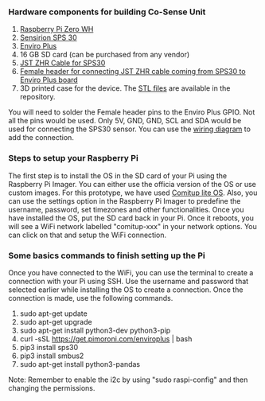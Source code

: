 ### Hardware components for building Co-Sense Unit
1. [Raspberry Pi Zero WH](https://thingspeak.com/channels/1328211)
2. [Sensirion SPS 30](https://www.digikey.ch/de/products/detail/sensirion-ag/SPS30/9598990?utm_adgroup=General&utm_source=google&utm_medium=cpc&utm_campaign=PMax:%20Smart%20Shopping_Product_Zombie%20SKU&utm_term=&productid=9598990&gclid=CjwKCAjwhNWZBhB_EiwAPzlhNobWZCC9LTumIblpqT72Mplms0zE3mOhY61Uit1KO_4wqUNXLDBwfBoCV2IQAvD_BwE)
3. [Enviro Plus](https://www.pi-shop.ch/enviro-for-raspberry-pi)
4. 16 GB SD card (can be purchased from any vendor)
5. [JST ZHR Cable for SPS30](https://www.sparkfun.com/products/15108)
6. [Female header for connecting JST ZHR cable coming from SPS30 to Enviro Plus board](https://www.sparkfun.com/products/115)
7. 3D printed case for the device. The [STL files](https://github.com/sachit27/Soc-IoT/tree/main/CoSense%20Unit/stl%20files) are available in the repository.

You will need to solder the Female header pins to the Enviro Plus GPIO. Not all the pins would be used. Only 5V, GND, GND, SCL and SDA would be used for connecting the SPS30 sensor. You can use the [wiring diagram](https://github.com/sachit27/Soc-IoT/blob/main/SPS30_Wiring.png) to add the connection.

### Steps to setup your Raspberry Pi

The first step is to install the OS in the SD card of your Pi using the Raspberry Pi Imager. You can either use the officia version of the OS or use custom images. For this prototype, we have used [Comitup lite OS](http://davesteele.github.io/comitup/).
Also, you can use the settings option in the Raspberry Pi Imager to predefine the username, password, set timezones and other functionalities. Once you have installed the OS, put the SD card back in your Pi. Once it reboots, you will see a WiFi network labelled "comitup-xxx" in your network options.
You can click on that and setup the WiFi connection.

### Some basics commands to finish setting up the Pi
Once you have connected to the WiFi, you can use the terminal to create a connection with your Pi using SSH. Use the username and password that selected earlier while installing the OS to create a connection.
Once the connection is made, use the following commands.

1. sudo apt-get update
2. sudo apt-get upgrade
3. sudo apt-get install python3-dev python3-pip
4. curl -sSL https://get.pimoroni.com/enviroplus | bash
5. pip3 install sps30
6. pip3 install smbus2
7. sudo apt-get install python3-pandas

Note: Remember to enable the i2c by using "sudo raspi-config" and then changing the permissions.




